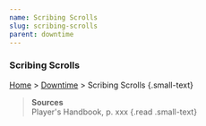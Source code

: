 ```yaml
---
name: Scribing Scrolls
slug: scribing-scrolls
parent: downtime
---
```

### Scribing Scrolls
[Home](dm-operations-center) > [Downtime](downtime) > Scribing Scrolls {.small-text}



> **Sources** <br/>
> Player's Handbook, p. xxx
{.read .small-text}